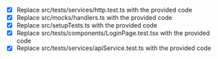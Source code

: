 - [x] Replace src/tests/services/http.test.ts with the provided code
- [x] Replace src/mocks/handlers.ts with the provided code
- [x] Replace src/setupTests.ts with the provided code
- [x] Replace src/tests/components/LoginPage.test.tsx with the provided code
- [x] Replace src/tests/services/apiService.test.ts with the provided code
